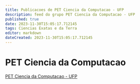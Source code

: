 ```yaml
---
title: Publicacoes de PET Ciencia da Computacao - UFP 
description: feed do grupo PET Ciencia da Computacao - UFP
published: true
date: 2023-11-30T15:05:17.712145
tags: Ciencias Exatas e da Terra
editor: markdown
dateCreated: 2023-11-30T15:05:17.712145
---
```


# PET Ciencia da Computacao
[PET Ciencia da Computacao - UFP](/grupo/89PETCienciadaComputacaoUFP)